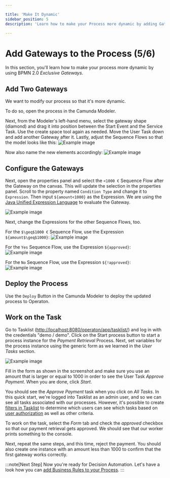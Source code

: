 ```yaml
---

title: 'Make It Dynamic'
sidebar_position: 5
description: 'Learn how to make your Process more dynamic by adding Gateways to the Process.'

---
```


# Add Gateways to the Process (5/6)

In this section, you'll learn how to make your process more dynamic by using BPMN 2.0 *Exclusive Gateways*.

## Add Two Gateways
We want to modify our process so that it's more dynamic.

To do so, open the process in the Camunda Modeler.

Next, from the Modeler's left-hand menu, select the gateway shape (diamond) and drag it into position between the Start Event and the Service Task. Use the create space tool again as needed. Move the User Task down and add another Gateway after it. Lastly, adjust the Sequence Flows so that the model looks like this:
![Example image](./img/modeler-gateway1.png)

Now also name the new elements accordingly:
![Example image](./img/modeler-gateway2.png)

## Configure the Gateways

Next, open the properties panel and select the `<1000 €` Sequence Flow after the Gateway on the canvas. This will update the selection in the properties panel.
Scroll to the property named `Condition Type` and change it to `Expression`. Then input `${amount<1000}` as the Expression.
We are using the [Java Unified Expression Language](https://docs.operaton.org/manual/latest/user-guide/process-engine/expression-language/) to evaluate the Gateway.

![Example image](./img/modeler-gateway3.png)

Next, change the Expressions for the other Sequence Flows, too.

For the `$\geq$1000 €` Sequence Flow, use the Expression `${amount$\geq$1000}`:
![Example image](./img/modeler-gateway4.png)


For the `Yes` Sequence Flow, use the Expression `${approved}`:
![Example image](./img/modeler-gateway5.png)

For the `No` Sequence Flow, use the Expression `${!approved}`:
![Example image](./img/modeler-gateway6.png)

## Deploy the Process

Use the `Deploy` Button in the Camunda Modeler to deploy the updated process to Operaton.

## Work on the Task

Go to Tasklist ([http://localhost:8080/operaton/app/tasklist/](http://localhost:8080/operaton/app/tasklist/)) and log in with the credentials "demo / demo".
Click on the Start process button to start a process instance for the *Payment Retrieval* Process.
Next, set variables for the process instance using the generic form as we learned in the *User Tasks* section.

![Example image](./img/start-form-generic.png)

Fill in the form as shown in the screenshot and make sure you use an amount that is larger or equal to 1000 in order to see the User Task *Approve Payment*.
When you are done, click *Start*.

You should see the *Approve Payment* task when you click on *All Tasks*. In this quick start, we're logged into Tasklist as an admin user, and so we can see all tasks associated with our processes. However, it's possible to create [filters in Tasklist](/docs/documentation/webapps/tasklist/filters/) to determine which users can see which tasks based on [user authorization](/docs/documentation/webapps/admin/authorization-management/) as well as other criteria.

To work on the task, select the *Form* tab and check the *approved* checkbox so that our payment retrieval gets approved.
We should see that our worker prints something to the console.

Next, repeat the same steps, and this time, reject the payment. You should also create one instance with an amount less than 1000 to confirm that the first gateway works correctly.

:::note[Next Step]
Now you're ready for Decision Automation. Let's have a look how you can [add Business Rules to your Process](/docs/get-started/quick-start/decision-automation/).
:::